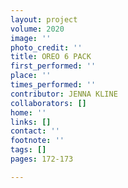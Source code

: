 ```yaml
---
layout: project
volume: 2020
image: ''
photo_credit: ''
title: OREO 6 PACK
first_performed: ''
place: ''
times_performed: ''
contributor: JENNA KLINE
collaborators: []
home: ''
links: []
contact: ''
footnote: ''
tags: []
pages: 172-173

---
```




